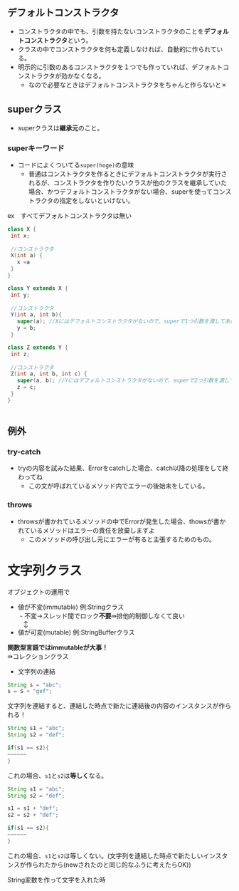 ## デフォルトコンストラクタ
- コンストラクタの中でも、引数を持たないコンストラクタのことを**デフォルトコンストラクタ**という。
- クラスの中でコンストラクタを何も定義しなければ、自動的に作られている。
- 明示的に引数のあるコンストラクタを１つでも作っていれば、デフォルトコンストラクタが効かなくなる。  
  - なので必要なときはデフォルトコンストラクタをちゃんと作らないと✗

## superクラス
- superクラスは**継承元**のこと。

### superキーワード
- コードによくついてる`super(hoge)`の意味  
  - 普通はコンストラクタを作るときにデフォルトコンストラクタが実行されるが、コンストラクタを作りたいクラスが他のクラスを継承していた場合、かつデフォルトコンストラクタがない場合、superを使ってコンストラクタの指定をしないといけない。
 
 
 ex　すべてデフォルトコンストラクタは無い  
 ```Java
 class X {
  int x;
  
  //コンストラクタ
  X(int a) {
    x =a
  }
}

class Y extends X {
  int y;
  
  //コンストラクタ
  Y(int a, int b){
    super(a); //Xにはデフォルトコンストラクタがないので、superで1つ引数を渡してあげないといけない
    y = b;
  }

class Z extends Y {
  int z;
  
  //コンストラクタ
  Z(int a, int b, int c) {
    super(a, b); //Yにはデフォルトコンストラクタがないので、superで2つ引数を渡してあげないといけない
    z = c;
  }
}
  
 ```

## 例外
### try-catch
- tryの内容を試みた結果、Errorをcatchした場合、catch以降の処理をして終わってね  
  - この文が呼ばれているメソッド内でエラーの後始末をしている。
   
### throws
- throwsが書かれているメソッドの中でErrorが発生した場合、thowsが書かれているメソッドはエラーの責任を放棄しますよ  
  - このメソッドの呼び出し元にエラーが有ると主張するためのもの。
  
  
# 文字列クラス
オブジェクトの運用で

- 値が不変(immutable) 例:Stringクラス  
  - 不変→スレッド間でロック**不要**⇛排他的制御しなくて良い  
    ↕  
- 値が可変(mutable) 例:StringBufferクラス

**関数型言語ではimmutableが大事！**  
  ⇛コレクションクラス
  
- 文字列の連結  
```Java
String s = "abc";
s = S + "gef";
```
文字列を連結すると、連結した時点で新たに連結後の内容のインスタンスが作られる！

```Java
String s1 = "abc";
String s2 = "def";

if(s1 == s2){
~~~~~~
}
```
これの場合、`s1`と`s2`は**等しく**なる。  

```Java
String s1 = "abc";
String s2 = "def";

s1 = s1 + "def";
s2 = s2 + "def";

if(s1 == s2){
~~~~~~
}
```

これの場合、`s1`と`s2`は等しくない。(文字列を連結した時点で新たしいインスタンスが作られたから(newされたのと同じ的なふうに考えたらOK))  

String変数を作って文字を入れた時
